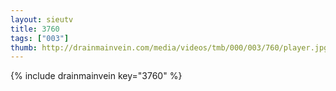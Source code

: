 ```yaml
--- 
layout: sieutv
title: 3760
tags: ["003"]
thumb: http://drainmainvein.com/media/videos/tmb/000/003/760/player.jpg
---
```

{% include drainmainvein key="3760" %} 
